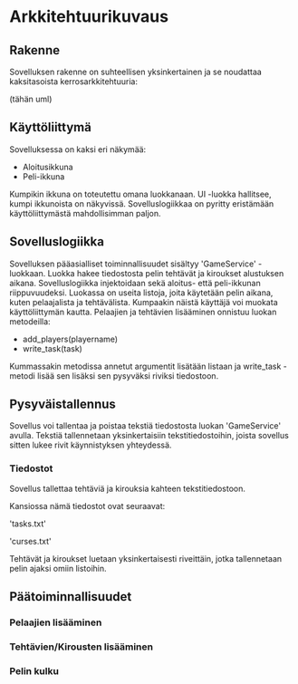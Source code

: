 # Arkkitehtuurikuvaus

## Rakenne

Sovelluksen rakenne on suhteellisen yksinkertainen ja se noudattaa kaksitasoista kerrosarkkitehtuuria:

(tähän uml)

## Käyttöliittymä

Sovelluksessa on kaksi eri näkymää:

- Aloitusikkuna
- Peli-ikkuna

Kumpikin ikkuna on toteutettu omana luokkanaan. UI -luokka hallitsee, kumpi ikkunoista on näkyvissä. Sovelluslogiikkaa on pyritty eristämään käyttöliittymästä mahdollisimman paljon.

## Sovelluslogiikka

Sovelluksen pääasialliset toiminnallisuudet sisältyy 'GameService' -luokkaan. Luokka hakee tiedostosta pelin tehtävät ja kiroukset alustuksen aikana. Sovelluslogiikka injektoidaan sekä aloitus- että peli-ikkunan riippuvuudeksi. Luokassa on useita listoja, joita käytetään pelin aikana, kuten pelaajalista ja tehtävälista. Kumpaakin näistä käyttäjä voi muokata käyttöliittymän kautta. Pelaajien ja tehtävien lisääminen onnistuu luokan metodeilla:

- add_players(playername)
- write_task(task)

Kummassakin metodissa annetut argumentit lisätään listaan ja write_task -metodi lisää sen lisäksi sen pysyväksi riviksi tiedostoon. 

## Pysyväistallennus

Sovellus voi tallentaa ja poistaa tekstiä tiedostosta luokan 'GameService' avulla. Tekstiä tallennetaan yksinkertaisiin tekstitiedostoihin, joista sovellus sitten lukee rivit käynnistyksen yhteydessä.

### Tiedostot

Sovellus tallettaa tehtäviä ja kirouksia kahteen tekstitiedostoon.

Kansiossa nämä tiedostot ovat seuraavat:

'tasks.txt'

'curses.txt'

Tehtävät ja kiroukset luetaan yksinkertaisesti riveittäin, jotka tallennetaan pelin ajaksi omiin listoihin.

## Päätoiminnallisuudet



### Pelaajien lisääminen



### Tehtävien/Kirousten lisääminen



### Pelin kulku
